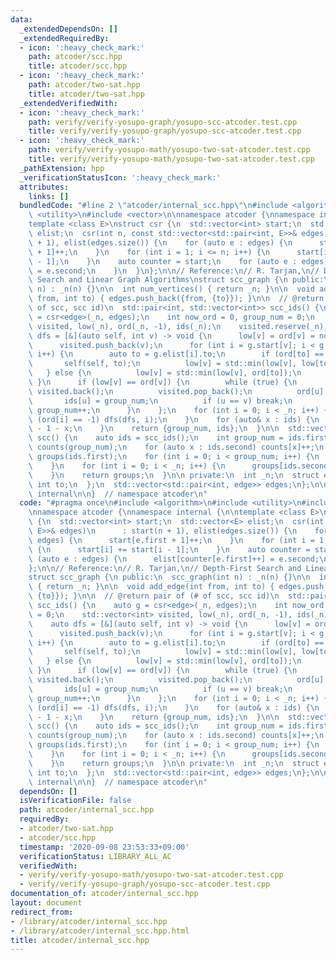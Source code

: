 ```yaml
---
data:
  _extendedDependsOn: []
  _extendedRequiredBy:
  - icon: ':heavy_check_mark:'
    path: atcoder/scc.hpp
    title: atcoder/scc.hpp
  - icon: ':heavy_check_mark:'
    path: atcoder/two-sat.hpp
    title: atcoder/two-sat.hpp
  _extendedVerifiedWith:
  - icon: ':heavy_check_mark:'
    path: verify/verify-yosupo-graph/yosupo-scc-atcoder.test.cpp
    title: verify/verify-yosupo-graph/yosupo-scc-atcoder.test.cpp
  - icon: ':heavy_check_mark:'
    path: verify/verify-yosupo-math/yosupo-two-sat-atcoder.test.cpp
    title: verify/verify-yosupo-math/yosupo-two-sat-atcoder.test.cpp
  _pathExtension: hpp
  _verificationStatusIcon: ':heavy_check_mark:'
  attributes:
    links: []
  bundledCode: "#line 2 \"atcoder/internal_scc.hpp\"\n#include <algorithm>\n#include\
    \ <utility>\n#include <vector>\n\nnamespace atcoder {\nnamespace internal {\n\n\
    template <class E>\nstruct csr {\n  std::vector<int> start;\n  std::vector<E>\
    \ elist;\n  csr(int n, const std::vector<std::pair<int, E>>& edges)\n      : start(n\
    \ + 1), elist(edges.size()) {\n    for (auto e : edges) {\n      start[e.first\
    \ + 1]++;\n    }\n    for (int i = 1; i <= n; i++) {\n      start[i] += start[i\
    \ - 1];\n    }\n    auto counter = start;\n    for (auto e : edges) {\n      elist[counter[e.first]++]\
    \ = e.second;\n    }\n  }\n};\n\n// Reference:\n// R. Tarjan,\n// Depth-First\
    \ Search and Linear Graph Algorithms\nstruct scc_graph {\n public:\n  scc_graph(int\
    \ n) : _n(n) {}\n\n  int num_vertices() { return _n; }\n\n  void add_edge(int\
    \ from, int to) { edges.push_back({from, {to}}); }\n\n  // @return pair of (#\
    \ of scc, scc id)\n  std::pair<int, std::vector<int>> scc_ids() {\n    auto g\
    \ = csr<edge>(_n, edges);\n    int now_ord = 0, group_num = 0;\n    std::vector<int>\
    \ visited, low(_n), ord(_n, -1), ids(_n);\n    visited.reserve(_n);\n    auto\
    \ dfs = [&](auto self, int v) -> void {\n      low[v] = ord[v] = now_ord++;\n\
    \      visited.push_back(v);\n      for (int i = g.start[v]; i < g.start[v + 1];\
    \ i++) {\n        auto to = g.elist[i].to;\n        if (ord[to] == -1) {\n   \
    \       self(self, to);\n          low[v] = std::min(low[v], low[to]);\n     \
    \   } else {\n          low[v] = std::min(low[v], ord[to]);\n        }\n     \
    \ }\n      if (low[v] == ord[v]) {\n        while (true) {\n          int u =\
    \ visited.back();\n          visited.pop_back();\n          ord[u] = _n;\n   \
    \       ids[u] = group_num;\n          if (u == v) break;\n        }\n       \
    \ group_num++;\n      }\n    };\n    for (int i = 0; i < _n; i++) {\n      if\
    \ (ord[i] == -1) dfs(dfs, i);\n    }\n    for (auto& x : ids) {\n      x = group_num\
    \ - 1 - x;\n    }\n    return {group_num, ids};\n  }\n\n  std::vector<std::vector<int>>\
    \ scc() {\n    auto ids = scc_ids();\n    int group_num = ids.first;\n    std::vector<int>\
    \ counts(group_num);\n    for (auto x : ids.second) counts[x]++;\n    std::vector<std::vector<int>>\
    \ groups(ids.first);\n    for (int i = 0; i < group_num; i++) {\n      groups[i].reserve(counts[i]);\n\
    \    }\n    for (int i = 0; i < _n; i++) {\n      groups[ids.second[i]].push_back(i);\n\
    \    }\n    return groups;\n  }\n\n private:\n  int _n;\n  struct edge {\n   \
    \ int to;\n  };\n  std::vector<std::pair<int, edge>> edges;\n};\n\n}  // namespace\
    \ internal\n\n}  // namespace atcoder\n"
  code: "#pragma once\n#include <algorithm>\n#include <utility>\n#include <vector>\n\
    \nnamespace atcoder {\nnamespace internal {\n\ntemplate <class E>\nstruct csr\
    \ {\n  std::vector<int> start;\n  std::vector<E> elist;\n  csr(int n, const std::vector<std::pair<int,\
    \ E>>& edges)\n      : start(n + 1), elist(edges.size()) {\n    for (auto e :\
    \ edges) {\n      start[e.first + 1]++;\n    }\n    for (int i = 1; i <= n; i++)\
    \ {\n      start[i] += start[i - 1];\n    }\n    auto counter = start;\n    for\
    \ (auto e : edges) {\n      elist[counter[e.first]++] = e.second;\n    }\n  }\n\
    };\n\n// Reference:\n// R. Tarjan,\n// Depth-First Search and Linear Graph Algorithms\n\
    struct scc_graph {\n public:\n  scc_graph(int n) : _n(n) {}\n\n  int num_vertices()\
    \ { return _n; }\n\n  void add_edge(int from, int to) { edges.push_back({from,\
    \ {to}}); }\n\n  // @return pair of (# of scc, scc id)\n  std::pair<int, std::vector<int>>\
    \ scc_ids() {\n    auto g = csr<edge>(_n, edges);\n    int now_ord = 0, group_num\
    \ = 0;\n    std::vector<int> visited, low(_n), ord(_n, -1), ids(_n);\n    visited.reserve(_n);\n\
    \    auto dfs = [&](auto self, int v) -> void {\n      low[v] = ord[v] = now_ord++;\n\
    \      visited.push_back(v);\n      for (int i = g.start[v]; i < g.start[v + 1];\
    \ i++) {\n        auto to = g.elist[i].to;\n        if (ord[to] == -1) {\n   \
    \       self(self, to);\n          low[v] = std::min(low[v], low[to]);\n     \
    \   } else {\n          low[v] = std::min(low[v], ord[to]);\n        }\n     \
    \ }\n      if (low[v] == ord[v]) {\n        while (true) {\n          int u =\
    \ visited.back();\n          visited.pop_back();\n          ord[u] = _n;\n   \
    \       ids[u] = group_num;\n          if (u == v) break;\n        }\n       \
    \ group_num++;\n      }\n    };\n    for (int i = 0; i < _n; i++) {\n      if\
    \ (ord[i] == -1) dfs(dfs, i);\n    }\n    for (auto& x : ids) {\n      x = group_num\
    \ - 1 - x;\n    }\n    return {group_num, ids};\n  }\n\n  std::vector<std::vector<int>>\
    \ scc() {\n    auto ids = scc_ids();\n    int group_num = ids.first;\n    std::vector<int>\
    \ counts(group_num);\n    for (auto x : ids.second) counts[x]++;\n    std::vector<std::vector<int>>\
    \ groups(ids.first);\n    for (int i = 0; i < group_num; i++) {\n      groups[i].reserve(counts[i]);\n\
    \    }\n    for (int i = 0; i < _n; i++) {\n      groups[ids.second[i]].push_back(i);\n\
    \    }\n    return groups;\n  }\n\n private:\n  int _n;\n  struct edge {\n   \
    \ int to;\n  };\n  std::vector<std::pair<int, edge>> edges;\n};\n\n}  // namespace\
    \ internal\n\n}  // namespace atcoder\n"
  dependsOn: []
  isVerificationFile: false
  path: atcoder/internal_scc.hpp
  requiredBy:
  - atcoder/two-sat.hpp
  - atcoder/scc.hpp
  timestamp: '2020-09-08 23:53:33+09:00'
  verificationStatus: LIBRARY_ALL_AC
  verifiedWith:
  - verify/verify-yosupo-math/yosupo-two-sat-atcoder.test.cpp
  - verify/verify-yosupo-graph/yosupo-scc-atcoder.test.cpp
documentation_of: atcoder/internal_scc.hpp
layout: document
redirect_from:
- /library/atcoder/internal_scc.hpp
- /library/atcoder/internal_scc.hpp.html
title: atcoder/internal_scc.hpp
---
```

